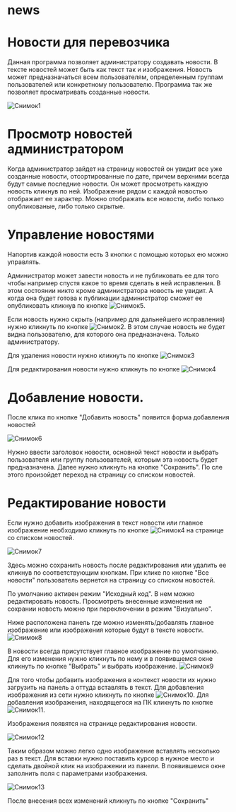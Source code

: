 # news
# Новости для перевозчика

Данная программа позволяет администратору создавать новости. В тексте новостей может быть как текст так и изображения. Новость может предназначаться всем пользователям, определенным группам пользователей или конкретному пользователю. Программа так же позволяет просматривать созданные новости. 

![Снимок1](https://user-images.githubusercontent.com/92028919/139811620-36744c0f-1b10-476b-b8ff-5019a497c819.JPG)

# Просмотр новостей администратором

Когда администратор зайдет на страницу новостей он увидит все уже созданные новости, отсортированные по дате, причем верхними всегда будут самые последние новости. Он может просмотреть каждую новость кликнув по ней. Изображение рядом с каждой новостью отображает ее характер. Можно отображать все новости, либо только опубликованые, либо только скрытые. 

# Управление новостями

Напортив каждой новости есть 3 кнопки с помощью которых ею можно управлять.

Администратор может завести новость и не публиковать ее для того чтобы например спустя какое то время сделать в ней исправления. В этом состоянии никто кроме администратора новость не увидит. А когда она будет готова к публикации администратор сможет ее опубликовать кликнув по кнопке ![Снимок5](https://user-images.githubusercontent.com/92028919/139813838-3322b5e6-9611-493c-bdd7-ad421d8dfc4d.JPG). 

Если новость нужно скрыть (например для дальнейшего исправления) нужно кликнуть по кнопке ![Снимок2](https://user-images.githubusercontent.com/92028919/139811910-d836e166-d572-412e-b743-4b810734b521.JPG). В этом случае новость не будет видна пользователю, для которого она предназначена. Только администратору. 

Для удаления новости нужно кликнуть по кнопке ![Снимок3](https://user-images.githubusercontent.com/92028919/139814710-b873bddd-9a70-4748-b3af-842bfc6c9b72.JPG)

Для редактирования новости нужно кликнуть по кнопке  ![Снимок4](https://user-images.githubusercontent.com/92028919/139814818-e949ed05-e89e-4822-b509-30ca1c38ecf9.JPG)

# Добавление новости.

После клика по кнопке "Добавить новость" появится форма добавления новостей

![Снимок6](https://user-images.githubusercontent.com/92028919/139827888-125b602d-b31d-405a-94e9-d0d9ee86f57b.JPG)

Нужно ввести заголовок новости, основной текст новости и выбрать пользователя или группу пользователей, которым эта новость будет предназначена. Далее нужно кликнуть на кнопке "Сохранить". По сле этого произойдет переход на страницу со списком новостей.

# Редактирование новости

Если нужно добавить изображения в текст новости или главное изображение необходимо кликнуть по кнопке ![Снимок4](https://user-images.githubusercontent.com/92028919/139828515-f4398cc6-1d2d-4bd5-b680-a72e6a1dea46.JPG) на странице со списком новостей. 


![Снимок7](https://user-images.githubusercontent.com/92028919/139830086-06dc5219-1f4c-4180-b9f7-a4fe3a4981a8.JPG)

Здесь можно сохранить новость после редактирования или удалить ее кликнув по соответствующим кнопкам. При клике по кнопке "Все новости" пользователь вернется на страницу со списком новостей.

По умолчанию активен режим "Исходный код". В нем можно редактировать новость. Просмотреть внесенные изменения не сохрании новость можно при переключении в режим "Визуально". 

Ниже расположена панель где можно изменять/добавлять главное изображение или изображения которые будут в тексте новости.
![Снимок8](https://user-images.githubusercontent.com/92028919/139831824-41939b4b-f4a7-4d49-ba61-1200d40dd3ba.JPG)

В новости всегда присутствует главное изображение по умолчанию. Для его изменения нужно кликнуть по нему и в появившемся окне кликнуть по кнопке "Выбрать" и выбрать изображение. 
![Снимок9](https://user-images.githubusercontent.com/92028919/139832388-72d19147-1051-4a72-b743-e8469b63bffa.JPG)

Для того чтобы добавить изображения в контекст новости их нужно загрузить на панель а оттуда вставлять в текст. Для добавления изображения из сети нужно кликнуть по кнопке ![Снимок10](https://user-images.githubusercontent.com/92028919/139832983-6c26e9b6-7263-441f-a463-6d5cb45b160b.JPG). Для добавления изображения, находящегося на ПК кликнуть по кнопке ![Снимок11](https://user-images.githubusercontent.com/92028919/139833103-e8831181-8a36-484a-9a51-5e7b828f7d9a.JPG). 

Изображения появятся на странице редактирования новости.

![Снимок12](https://user-images.githubusercontent.com/92028919/139833650-c4f76913-9dc0-49f7-a4f1-5d92cda7d571.JPG)

Таким образом можно легко одно изображение вставлять несколько раз в текст. Для вставки нужно поставить курсор в нужное место и сделать двойной клик на изображении из панели. В появившемся окне заполнить поля с параметрами изображения.

![Снимок13](https://user-images.githubusercontent.com/92028919/139836017-c26053c4-cadc-4cf8-8d08-1b794d356f63.JPG)

После внесения всех изменений кликнуть по кнопке "Сохранить"





